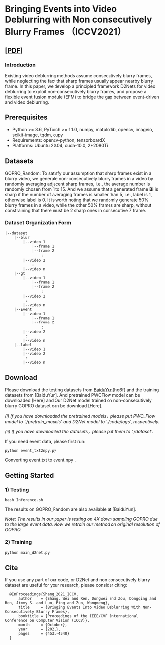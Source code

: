 # Bringing Events into Video Deblurring with Non consecutively Blurry Frames （ICCV2021）
[[PDF](https://openaccess.thecvf.com/content/ICCV2021/papers/Shang_Bringing_Events_Into_Video_Deblurring_With_Non-Consecutively_Blurry_Frames_ICCV_2021_paper.pdf)]
---
### Introduction
 Existing video deblurring methods assume consecutively blurry frames, while neglecting the fact that sharp frames usually appear nearby blurry frame. In this paper, we develop a principled framework D2Nets for video deblurring to exploit non-consecutively blurry frames, and propose a flexible event fusion module (EFM) to bridge the gap between event-driven and video deblurring.

## Prerequisites
- Python >= 3.6, PyTorch >= 1.1.0, numpy, matplotlib, opencv, imageio, scikit-image, tqdm, cupy
- Requirements: opencv-python, tensorboardX
- Platforms: Ubuntu 20.04, cuda-10.0, 2*2080Ti


## Datasets
  GOPRO_Random: To satisfy our assumption that sharp frames exist in a blurry video, we generate non-consecutively blurry frames in a video by randomly averaging adjacent sharp frames, i.e., the average number is randomly chosen from 1 to 15. And we assume that a generated frame **Bi** is sharp if the number of averaging frames is smaller than 5, i.e., label is 1, otherwise label is 0. It is worth noting that we randomly generate 50% blurry frames in a video, while the other 50% frames are sharp, without constraining that there must be 2 sharp ones in consecutive 7 frame.

### Dataset Organization Form
```
|--dataset
    |--blur  
        |--video 1
            |--frame 1
            |--frame 2
                ：  
        |--video 2
            :
        |--video n
    |--gt
        |--video 1
            |--frame 1
            |--frame 2
                ：  
        |--video 2
         :
        |--video n
    |--Event
        |--video 1
            |--frame 1
            |--frame 2
                ：  
        |--video 2
         :
        |--video n
    |--label
        |--video 1
        |--video 2
         :
        |--video n
```

## Download
Please download the testing datasets from [BaiduYun](https://pan.baidu.com/s/1J-vdY1e1jWp6B1AYzcJG6g)[ho6f] and the training datasets from [BaiduYun]. And pretrained PWCFlow model can be downloaded [Here] and Our D2Net model trained on non-consecutively blurry GOPRO dataset can be download [Here].

_(i)  If you have downloaded the pretrained models，please put PWC_Flow model to './pretrain_models' and  D2Net model to './code/logs', respectively._

_(ii) If you have downloaded the datasets，please put them to './dataset'._

If you need event data, please first run:
```
python event_txt2npy.py
```
Converting event.txt to event.npy .

## Getting Started

### 1) Testing
```
bash Inference.sh
```
The results on GOPRO_Random are also available at [BaiduYun].

*Note:
The results in our paper is testing on 4X down sampling GOPRO due to the large event data. Now we retrain our method on original resolution of GOPRO.*

### 2) Training
```
python main_d2net.py
```





## Cite
If you use any part of our code, or D2Net and non consecutively blurry dataset are useful for your research, please consider citing:
```
  @InProceedings{Shang_2021_ICCV,
      author    = {Shang, Wei and Ren, Dongwei and Zou, Dongqing and Ren, Jimmy S. and Luo, Ping and Zuo, Wangmeng},
      title     = {Bringing Events Into Video Deblurring With Non-Consecutively Blurry Frames},
      booktitle = {Proceedings of the IEEE/CVF International Conference on Computer Vision (ICCV)},
      month     = {October},
      year      = {2021},
      pages     = {4531-4540}
  }
```
